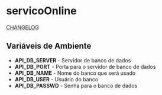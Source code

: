 # servicoOnline
[CHANGELOG](CHANGELOG.md)

## Variáveis de Ambiente
- **API_DB_SERVER** - Servidor de banco de dados
- **API_DB_PORT** - Porta para o servidor de banco de dados
- **API_DB_NAME** - Nome do banco que será usado
- **API_DB_USER** - Usuário do banco
- **API_DB_PASSWD** - Senha para o banco de dados